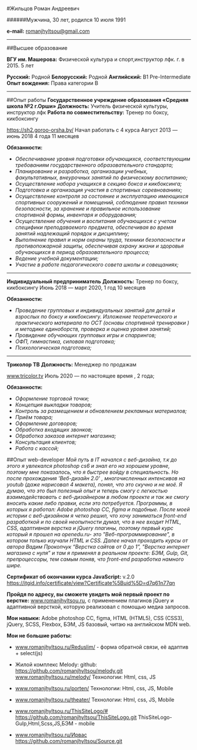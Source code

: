 #Жильцов Роман Андреевич

######Мужчина, 30 лет, родился 10 июля 1991

**e-mail:**
romanjhyltsou@gmail.com

---
##Высшее образование

**ВГУ им. Машерова:** Физической культура и спорт,инструктор лфк. г. в 2015. 5 лет

**Русский:** Родной
**Белорусский:** Родной
**Английский:** B1 Pre-Intermediate
**Опыт вождения:** Права категории B

---
##Опыт работы 
**Государственное учреждение образования «Средняя школа №2 г.Орши»**
**Должность:** Учитель физической культуры, инструктор лфк
**Работа по совместительству:** Тренер по боксу, кикбоксингу

https://sh2.goroo-orsha.by/
Начал работать с 4 курса
Август 2013 — июнь 2018 4 года 11 месяцев

**Обязанности:**
* *Обеспечивание уровня подготовки обучающихся, соответствующим требованиям государственного образовательного стандарта;*
* *Планирование и разработка, организации учебных, факультативных, внеурочных занятий по физическому воспитанию;*
* *Осуществление набора учащихся в секцию бокса и кикбоксинга;*
* *Подготовка и организация участия в спортивных соревнованиях;*
* *Осуществление контроля за состояние и эксплуатацию имеющихся спортивных сооружений и помещений, соблюдение правил техники безопасности, за хранение и правильное использование спортивной формы, инвентаря и оборудования;*
* *Осуществление обучения и воспитания обучающихся с учетом специфики преподаваемого предмета, обеспечивая во время занятий надлежащий порядок и дисциплину;*
* *Выполнение правил и норм охраны труда, техники безопасности и противопожарной защиты, обеспечивая охрану жизни и здоровья обучающихся в период образовательного процесса;*
* *Ведение учебной документации;*
* *Участие в работе педагогического совета школы и совещаниях;*

---

**Индивидуальный предприниматель**
**Должность:** Тренер по боксу, кикбоксингу
Июнь 2018 — март 2020, 1 год 10 месяцев

**Обязанности:**
* *Проведение групповых и индивидуальных занятий для детей и взрослых по боксу и кикбоксингу. Изложение теоретического и практического материала по ОСТ (основы спортивной тренировки ) и методике единоборств, проверка и оценка уровня занятий;*
* *Провидение обучающих групповых игры и спаррингов;*
* *ОФП, гимнастика, силовая подготовка;*
* *Психологическая подготовка;*

---

**Триколор ТВ**
**Должность:** Менеджер по продажам

www.tricolor.tv
Июль 2020 — по настоящее время , 2 года;

**Обязанности:**
* *Оформление торговой точки;*
* *Концепция выкладки товаров;*
* *Контроль за размещением и обновлением рекламных материалов;*
* *Приём товара;*
* *Оформление договоров;*
* *Обработка входящих звонков;*
* *Обработка заказов интернет магазина;*
* *Консультация клиентов;*
* *Работа с кассой;*


##Опыт web-developer 
*Мой путь в IT начался с веб-дизайна, т.к до этого я увлекался photoshop cs6 и знал его на хорошем уровне, поэтому мне показалось, что я быстрее войду в специальность. Но после прохождения 'Веб-дизайн 2.0' , многочисленных интенсивов на youtub (даже нарисовал 4 макета), понял, что это скучно и не моё.
Я думаю, что это был полезный опыт и теперь смогу с легкостью взаимодействовать с веб-дизайнером в любом проекте и так же смогу вносить какие либо правки, если это потребуется.
Программы, в которых я работал: Adobe photoshop CC, figma и подобные.
После моей истории с веб-дизайном я четко решил, что хочу заниматься front-end разработкой и по своей неопытности думал, что в нее входит HTML, CSS, адаптивная верстка и jQuery плагины, поэтому первый курс который я прошел на openedu.ru- это "Веб-программирование", в котором только изучали HTML и CSS. Далее начал проходить курсы от автора Вадим Прокопчук “Верстка сайтов от 0 до 1”, "Верстка интернет магазина с нуля” и там я применял в реальном проекте: БЭМ, Gulp, Git, препроцессоры, тем самым поняв, что front-end разработка намного шире.*

**Сертификат об окончании курса JavaScript:** v.2.0 https://itgid.info/certificate/view?Certificate%5Buid%5D=d7q61n77qn

**Пройдя по адресу, вы сможете увидеть мой первый проект по верстке:** www.romanjhyltsou.ru, с применением плагинов jQuery и адаптивной версткой, которую реализовал с помощью медиа запросов.

**Мои навыки:** Adobe photoshop CC, figma, HTML (HTML5), CSS (CSS3), jQuery, SCSS, Flexbox, БЭМ, JS базовый, читаю на английском MDN web.

**Мои не большие работы:**
* www.romanjhyltsou.ru/Reduslim/ - форма обратной связи, её адаптив + select(js)

* Жилой комплекс Melody:
github: https://github.com/romanjhyltsou/melody.git
www.romanjhyltsou.ru/melody/
Технологии: Html, css, JS


* www.romanjhyltsou.ru/porten/
Технологии: Html, css, JS, Mobile


* www.romanjhyltsou.ru/theater/
Технологии: Html, css, JS, Mobile

* www.romanjhyltsou.ru/ThisSiteLogo/#
https://github.com/romanjhyltsou/ThisSiteLogo.git
ThisSiteLogo- Gulp,Html,Scss,JS,БЭМ - mobile


* www.romanjhyltsou.ru/Ирвас
https://github.com/romanjhyltsou/Source.git


